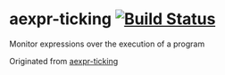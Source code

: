 # aexpr-ticking [![Build Status](https://travis-ci.org/active-expressions/aexpr-ticking.svg?branch=master)](https://travis-ci.org/active-expressions/aexpr-ticking)
Monitor expressions over the execution of a program

Originated from [aexpr-ticking](https://github.com/active-expressions/aexpr-ticking)
